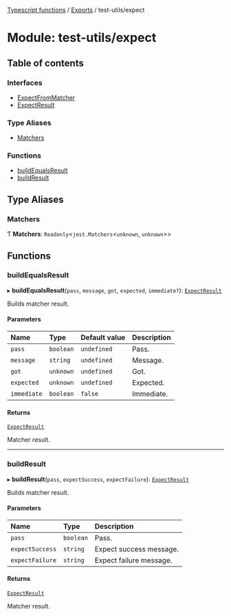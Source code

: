 [Typescript functions](../index.md) / [Exports](../modules.md) / test-utils/expect

# Module: test-utils/expect

## Table of contents

### Interfaces

- [ExpectFromMatcher](../interfaces/test_utils_expect.ExpectFromMatcher.md)
- [ExpectResult](../interfaces/test_utils_expect.ExpectResult.md)

### Type Aliases

- [Matchers](test_utils_expect.md#matchers)

### Functions

- [buildEqualsResult](test_utils_expect.md#buildequalsresult)
- [buildResult](test_utils_expect.md#buildresult)

## Type Aliases

### Matchers

Ƭ **Matchers**: `Readonly`<`jest.Matchers`<`unknown`, `unknown`\>\>

## Functions

### buildEqualsResult

▸ **buildEqualsResult**(`pass`, `message`, `got`, `expected`, `immediate?`): [`ExpectResult`](../interfaces/test_utils_expect.ExpectResult.md)

Builds matcher result.

#### Parameters

| Name | Type | Default value | Description |
| :------ | :------ | :------ | :------ |
| `pass` | `boolean` | `undefined` | Pass. |
| `message` | `string` | `undefined` | Message. |
| `got` | `unknown` | `undefined` | Got. |
| `expected` | `unknown` | `undefined` | Expected. |
| `immediate` | `boolean` | `false` | Immediate. |

#### Returns

[`ExpectResult`](../interfaces/test_utils_expect.ExpectResult.md)

Matcher result.

___

### buildResult

▸ **buildResult**(`pass`, `expectSuccess`, `expectFailure`): [`ExpectResult`](../interfaces/test_utils_expect.ExpectResult.md)

Builds matcher result.

#### Parameters

| Name | Type | Description |
| :------ | :------ | :------ |
| `pass` | `boolean` | Pass. |
| `expectSuccess` | `string` | Expect success message. |
| `expectFailure` | `string` | Expect failure message. |

#### Returns

[`ExpectResult`](../interfaces/test_utils_expect.ExpectResult.md)

Matcher result.
